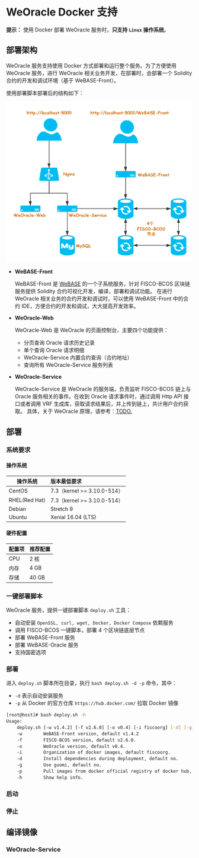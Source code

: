 # WeOracle Docker 支持

**提示：** 使用 Docker 部署 WeOracle 服务时，**只支持 `Linux` 操作系统**。

##  部署架构
WeOracle 服务支持使用 Docker 方式部署和运行整个服务。为了方便使用 WeOracle 服务，进行 WeOracle 相关业务开发，在部署时，会部署一个 Solidity 合约的开发和调试环境（基于 WeBASE-Front）。

使用部署脚本部署后的结构如下：

![WeOracle-Docker-deploy](../img/WeOracle-Docker-Deploy.png)


* **WeBASE-Front**

    WeBASE-Front 是 [WeBASE](https://webasedoc.readthedocs.io/zh_CN/latest/docs/WeBASE-Front/README.html) 的一个子系统服务，针对 FISCO-BCOS 区块链服务提供 Solidity 合约可视化开发，编译，部署和调试功能。
    在进行 WeOracle 相关业务的合约开发和调试时，可以使用 WeBASE-Front 中的合约 IDE，方便合约的开发和调试，大大提高开发效率。

* **WeOracle-Web**
    
    WeOracle-Web 是 WeOracle 的页面控制台，主要四个功能提供：
    * 分页查询 Oracle 请求历史记录
    * 单个查询 Oracle 请求明细
    * WeOracle-Service 内置合约查询（合约地址）
    * 查询所有 WeOracle-Service 服务列表

* **WeOracle-Service**

    WeOracle-Service 是 WeOracle 的服务端，负责监听 FISCO-BCOS 链上与 Oracle 服务相关的事件。在收到 Oracle 请求事件时，通过调用 Http API 接口或者调用 VRF 生成库，获取请求结果后，并上传到链上，共计用户合约获取。
    具体，关于 WeOracle 原理，请参考：[TODO.]()


## 部署
### 系统要求
#### 操作系统

| 操作系统         |  版本最低要求     |  
| ------------- |:-------|
| CentOS|7.3（kernel >= 3.10.0-514）|
| RHEL(Red Hat)| 7.3（kernel >= 3.10.0-514）|
|Debian|Stretch 9  |
|Ubuntu|Xenial 16.04 (LTS)|


#### 硬件配置

|配置项      | 推荐配置 |
|------------- | -----|
| CPU | 2 核|
| 内存 | 4 GB |
| 存储 | 40 GB |


### 一键部署脚本
WeOracle 服务，提供一键部署脚本 `deploy.sh` 工具：

* 自动安装 `OpenSSL, curl, wget, Docker, Docker Compose` 依赖服务
* 调用 FISCO-BCOS 一键脚本，部署 4 个区块链底层节点
* 部署 WeBASE-Front 服务
* 部署 WeBASE-Oracle 服务
* 支持国密选项

### 部署
进入 `deploy.sh` 脚本所在目录，执行 `bash deploy.sh -d -p` 命令，其中：

  * `-d` 表示自动安装服务
  * `-p` 从 Docker 的官方仓库 `https://hub.docker.com/` 拉取 Docker 镜像

```Bash
[root@host]# bash deploy.sh -h
Usage:
    deploy.sh [-w v1.4.2] [-f v2.6.0] [-o v0.4] [-i fiscoorg] [-d] [-g] [-p] [-h]
    -w        WeBASE-Front version, default v1.4.2
    -f        FISCO-BCOS version, default v2.6.0.
    -o        WeOracle version, default v0.4.
    -i        Organization of docker images, default fiscoorg.
    -d        Install dependencies during deployment, default no.
    -g        Use guomi, default no.
    -p        Pull images from docker official registry of docker hub, default no.
    -h        Show help info.
```



### 启动

### 停止

## 编译镜像

### WeOracle-Service
